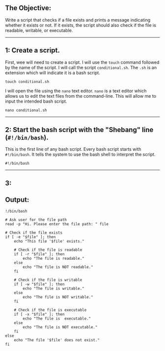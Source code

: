 ## The Objective: 
Write a script that checks if a file exists and prints a message indicating whether it exists or not. If it exists, the script should also check if the file is readable, writable, or executable.

---

## 1: Create a script.
First, wee will need to create a script. I will use the `touch` command followed by the name of the script. I will call the script `conditional.sh`. The `.sh` is an extension which will indicate it is a bash script.
```
touch conditional.sh
```
I will open the file using the `nano` text editor. `nano` is a text editor which allows us to edit the text files from the command-line. This will allow me to input the intended bash script.
```
nano conditional.sh
```


---
## 2: Start the bash script with the "Shebang" line (`#!/bin/bash`).
This is the first line of any bash script. Every bash script starts with `#!/bin/bash`. It tells the system to use the bash shell to interpret the script. 
```
#!/bin/bash
```
---

## 3: 


## Output: 
```
!/bin/bash

# Ask user for the file path
read -p "Hi. Please enter the file path: " file

# Check if the file exists
if [ -e "$file" ]; then
    echo "This file '$file' exists."

    # Check if the file is readable
    if [ -r "$file" ]; then
        echo "The file is readable."
    else
        echo "The file is NOT readable."
    fi

    # Check if the file is writable
    if [ -w "$file" ]; then
        echo "The file is writable."
    else
        echo "The file is NOT writable."
    fi

    # Check if the file is executable
    if [ -x "$file" ]; then
        echo "The file is  executable."
    else
        echo "The file is NOT executable."
    fi
else
    echo "The file '$file' does not exist."
fi
```
